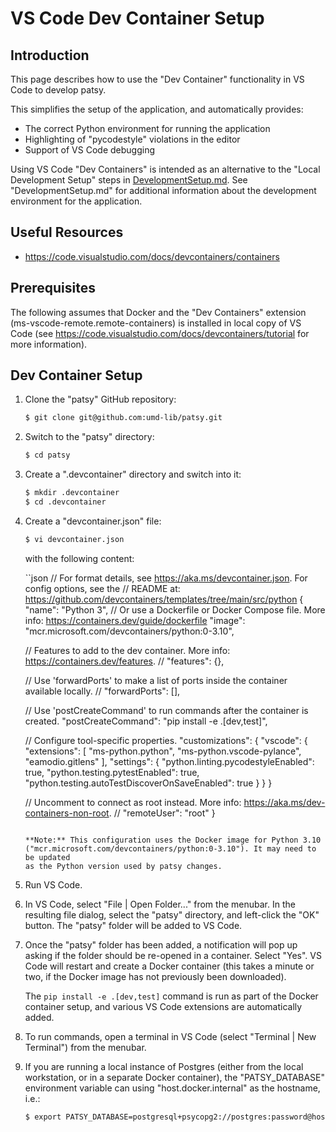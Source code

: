 # VS Code Dev Container Setup

## Introduction

This page describes how to use the "Dev Container" functionality in VS Code to
develop patsy.

This simplifies the setup of the application, and automatically provides:

* The correct Python environment for running the application
* Highlighting of "pycodestyle" violations in the editor
* Support of VS Code debugging

Using VS Code "Dev Containers" is intended as an alternative to the
"Local Development Setup" steps in [DevelopmentSetup.md](./DevelopmentSetup.md).
See "DevelopmentSetup.md" for additional information about the development
environment for the application.

## Useful Resources

* https://code.visualstudio.com/docs/devcontainers/containers

## Prerequisites

The following assumes that Docker and the "Dev Containers" extension
(ms-vscode-remote.remote-containers) is installed in local copy of VS Code
(see <https://code.visualstudio.com/docs/devcontainers/tutorial> for more
information).

## Dev Container Setup

1) Clone the "patsy" GitHub repository:

    ```bash
    $ git clone git@github.com:umd-lib/patsy.git
    ```

2) Switch to the "patsy" directory:

    ```bash
    $ cd patsy
    ```

3) Create a ".devcontainer" directory and switch into it:

    ```bash
    $ mkdir .devcontainer
    $ cd .devcontainer
    ```

4) Create a "devcontainer.json" file:

    ```bash
    $ vi devcontainer.json
    ```

    with the following content:

    ``json
    // For format details, see https://aka.ms/devcontainer.json. For config options, see the
    // README at: https://github.com/devcontainers/templates/tree/main/src/python
    {
      "name": "Python 3",
      // Or use a Dockerfile or Docker Compose file. More info: https://containers.dev/guide/dockerfile
      "image": "mcr.microsoft.com/devcontainers/python:0-3.10",

      // Features to add to the dev container. More info: https://containers.dev/features.
      // "features": {},

      // Use 'forwardPorts' to make a list of ports inside the container available locally.
      // "forwardPorts": [],

      // Use 'postCreateCommand' to run commands after the container is created.
      "postCreateCommand": "pip install -e .[dev,test]",

      // Configure tool-specific properties.
      "customizations": {
        "vscode": {
          "extensions": [
            "ms-python.python",
            "ms-python.vscode-pylance",
            "eamodio.gitlens"
          ],
          "settings": {
            "python.linting.pycodestyleEnabled": true,
            "python.testing.pytestEnabled": true,
            "python.testing.autoTestDiscoverOnSaveEnabled": true
          }
        }
      }

      // Uncomment to connect as root instead. More info: https://aka.ms/dev-containers-non-root.
      // "remoteUser": "root"
    }
    ```

    **Note:** This configuration uses the Docker image for Python 3.10
    ("mcr.microsoft.com/devcontainers/python:0-3.10"). It may need to be updated
    as the Python version used by patsy changes.

5) Run VS Code.

6) In VS Code, select "File | Open Folder..." from the menubar. In the resulting
   file dialog, select the "patsy" directory, and left-click the "OK" button.
   The "patsy" folder will be added to VS Code.

7) Once the "patsy" folder has been added, a notification will pop up
   asking if the folder should be re-opened in a container. Select "Yes".
   VS Code will restart and create a Docker container (this takes a minute
   or two, if the Docker image has not previously been downloaded).

   The `pip install -e .[dev,test]` command is run as part of the Docker
   container setup, and various VS Code extensions are automatically added.

8) To run commands, open a terminal in VS Code (select
   "Terminal | New Terminal") from the menubar.

9) If you are running a local instance of Postgres (either from the local
    workstation, or in a separate Docker container), the "PATSY_DATABASE"
    environment variable can using "host.docker.internal" as the hostname,
    i.e.:

    ```bash
    $ export PATSY_DATABASE=postgresql+psycopg2://postgres:password@host.docker.internal:5432/patsy
    ```
